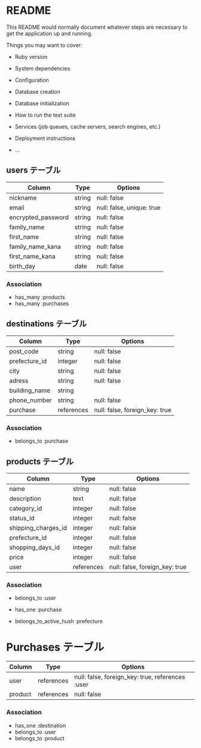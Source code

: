 # README

This README would normally document whatever steps are necessary to get the
application up and running.

Things you may want to cover:

* Ruby version

* System dependencies

* Configuration

* Database creation

* Database initialization

* How to run the test suite

* Services (job queues, cache servers, search engines, etc.)

* Deployment instructions

* ...


## users テーブル

| Column             | Type    | Options                   |
| ------------------ | ------- | ------------------------- |
| nickname           | string  | null: false               |
| email              | string  | null: false, unique: true |
| encrypted_password | string  | null: false               |
| family_name        | string  | null: false               |
| first_name         | string  | null: false               |
| family_name_kana   | string  | null: false               |
| first_name_kana    | string  | null: false               |
| birth_day          | date    | null: false               |

### Association
- has_many :products
- has_many :purchases 




## destinations テーブル

| Column             | Type       | Options                        |
| ------------------ | ---------- | -------------------------------|
| post_code          | string     | null: false                    |
| prefecture_id      | integer    | null: false                    | 
| city               | string     | null: false                    |
| adress             | string     | null: false                    |
| building_name      | string     |                                |
| phone_number       | string     | null: false                    |
| purchase           | references | null: false, foreign_key: true |

### Association
- belongs_to :purchase 


## products テーブル

| Column              | Type       | Options                        |
| ------------------- | ---------- | -------------------------------|
| name                | string     | null: false                    |
| description         | text       | null: false                    |
| category_id         | integer    | null: false                    |
| status_id           | integer    | null: false                    |
| shipping_charges_id | integer    | null: false                    |
| prefecture_id       | integer    | null: false                    |
| shopping_days_id    | integer    | null: false                    | 
| price               | integer    | null: false                    |
| user                | references | null: false, foreign_key: true |

### Association
- belongs_to :user
- has_one :purchase 

- belongs_to_active_hush :prefecture


# Purchases テーブル

| Column            | Type       | Options                                          |
| ----------------- | ---------- | -------------------------------------------------|
| user              | references | null: false, foreign_key: true, references :user |
| product           | references | null: false                                      |

### Association
- has_one :destination
- belongs_to :user 
- belongs_to :product 



